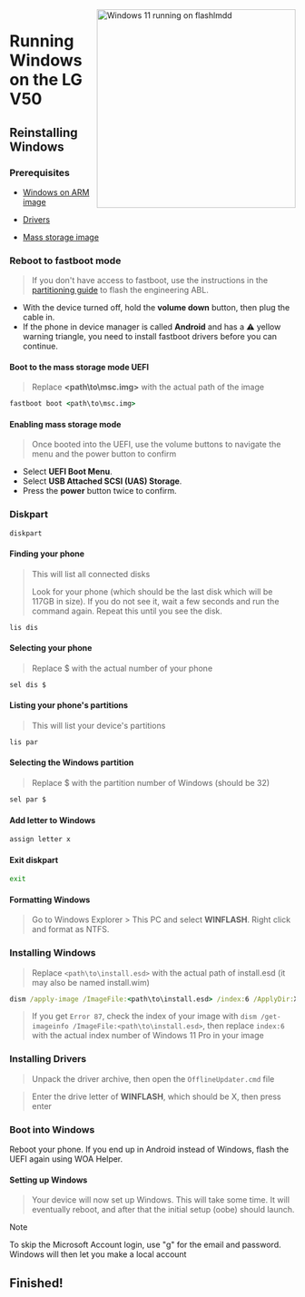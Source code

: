 <img align="right" src="https://github.com/n00b69/woa-flashlmdd/blob/main/flashlmdd.png" width="350" alt="Windows 11 running on flashlmdd">

# Running Windows on the LG V50

## Reinstalling Windows

### Prerequisites
- [Windows on ARM image](https://worproject.com/esd)
  
- [Drivers](https://github.com/n00b69/woa-flashlmdd/releases/tag/Drivers)

- [Mass storage image](https://github.com/n00b69/woa-flashlmdd/releases/download/Files/msc.img)

### Reboot to fastboot mode
> If you don't have access to fastboot, use the instructions in the [partitioning guide](1-partition.md) to flash the engineering ABL.
- With the device turned off, hold the **volume down** button, then plug the cable in.
- If the phone in device manager is called **Android** and has a ⚠️ yellow warning triangle, you need to install fastboot drivers before you can continue.

#### Boot to the mass storage mode UEFI
> Replace **<path\to\msc.img>** with the actual path of the image
```cmd
fastboot boot <path\to\msc.img>
```

#### Enabling mass storage mode
> Once booted into the UEFI, use the volume buttons to navigate the menu and the power button to confirm
- Select **UEFI Boot Menu**.
- Select **USB Attached SCSI (UAS) Storage**.
- Press the **power** button twice to confirm.

### Diskpart
```cmd
diskpart
```

#### Finding your phone
> This will list all connected disks
>
> Look for your phone (which should be the last disk which will be 117GB in size). If you do not see it, wait a few seconds and run the command again. Repeat this until you see the disk.
```cmd
lis dis
```

#### Selecting your phone
> Replace $ with the actual number of your phone
```cmd
sel dis $
```

#### Listing your phone's partitions
> This will list your device's partitions
```cmd
lis par
```

#### Selecting the Windows partition
> Replace $ with the partition number of Windows (should be 32)
```cmd
sel par $
```

#### Add letter to Windows
```cmd
assign letter x
```

#### Exit diskpart
```cmd
exit
```

#### Formatting Windows
> Go to Windows Explorer > This PC and select **WINFLASH**. Right click and format as NTFS.

### Installing Windows
> Replace `<path\to\install.esd>` with the actual path of install.esd (it may also be named install.wim)

```cmd
dism /apply-image /ImageFile:<path\to\install.esd> /index:6 /ApplyDir:X:\
```

> If you get `Error 87`, check the index of your image with `dism /get-imageinfo /ImageFile:<path\to\install.esd>`, then replace `index:6` with the actual index number of Windows 11 Pro in your image

### Installing Drivers
> Unpack the driver archive, then open the `OfflineUpdater.cmd` file

> Enter the drive letter of **WINFLASH**, which should be X, then press enter

### Boot into Windows
Reboot your phone. If you end up in Android instead of Windows, flash the UEFI again using WOA Helper.

#### Setting up Windows
> Your device will now set up Windows. This will take some time. It will eventually reboot, and after that the initial setup (oobe) should launch.

> [!Note]
> To skip the Microsoft Account login, use "g" for the email and password. Windows will then let you make a local account

## Finished!

































